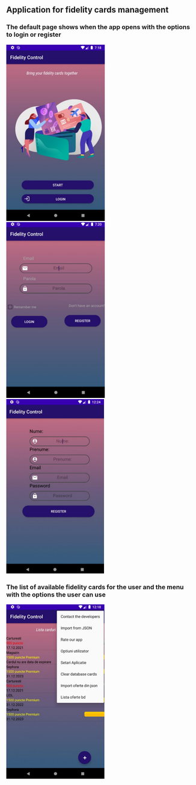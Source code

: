 ## Application for fidelity cards management
### The default page shows when the app opens with the options to login or register
![Default page](default.png)   <br />      ![Login page](login.png)                         ![Register page](register.png)

### The list of available fidelity cards for the user and the menu with the options the user can use
![List of cards and options menu page](options-menu.png)
